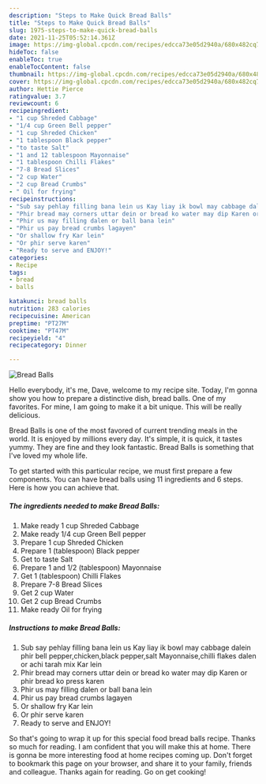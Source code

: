 ```yaml
---
description: "Steps to Make Quick Bread Balls"
title: "Steps to Make Quick Bread Balls"
slug: 1975-steps-to-make-quick-bread-balls
date: 2021-11-25T05:52:14.361Z
image: https://img-global.cpcdn.com/recipes/edcca73e05d2940a/680x482cq70/bread-balls-recipe-main-photo.jpg
hideToc: false
enableToc: true
enableTocContent: false
thumbnail: https://img-global.cpcdn.com/recipes/edcca73e05d2940a/680x482cq70/bread-balls-recipe-main-photo.jpg
cover: https://img-global.cpcdn.com/recipes/edcca73e05d2940a/680x482cq70/bread-balls-recipe-main-photo.jpg
author: Hettie Pierce
ratingvalue: 3.7
reviewcount: 6
recipeingredient:
- "1 cup Shreded Cabbage"
- "1/4 cup Green Bell pepper"
- "1 cup Shreded Chicken"
- "1 tablespoon Black pepper"
- "to taste Salt"
- "1 and 12 tablespoon Mayonnaise"
- "1 tablespoon Chilli Flakes"
- "7-8 Bread Slices"
- "2 cup Water"
- "2 cup Bread Crumbs"
- " Oil for frying"
recipeinstructions:
- "Sub say pehlay filling bana lein us Kay liay ik bowl may cabbage dalein phir bell pepper,chicken,black pepper,salt Mayonnaise,chilli flakes dalen or achi tarah mix Kar lein"
- "Phir bread may corners uttar dein or bread ko water may dip Karen or phir bread ko press karen"
- "Phir us may filling dalen or ball bana lein"
- "Phir us pay bread crumbs lagayen"
- "Or shallow fry Kar lein"
- "Or phir serve karen"
- "Ready to serve and ENJOY!"
categories:
- Recipe
tags:
- bread
- balls

katakunci: bread balls 
nutrition: 283 calories
recipecuisine: American
preptime: "PT27M"
cooktime: "PT47M"
recipeyield: "4"
recipecategory: Dinner

---
```



![Bread Balls](https://img-global.cpcdn.com/recipes/edcca73e05d2940a/680x482cq70/bread-balls-recipe-main-photo.jpg)

Hello everybody, it's me, Dave, welcome to my recipe site. Today, I'm gonna show you how to prepare a distinctive dish, bread balls. One of my favorites. For mine, I am going to make it a bit unique. This will be really delicious.

Bread Balls is one of the most favored of current trending meals in the world. It is enjoyed by millions every day. It's simple, it is quick, it tastes yummy. They are fine and they look fantastic. Bread Balls is something that I've loved my whole life.




To get started with this particular recipe, we must first prepare a few components. You can have bread balls using 11 ingredients and 6 steps. Here is how you can achieve that.

<!--inarticleads1-->

##### The ingredients needed to make Bread Balls:

1. Make ready 1 cup Shreded Cabbage
1. Make ready 1/4 cup Green Bell pepper
1. Prepare 1 cup Shreded Chicken
1. Prepare 1 (tablespoon) Black pepper
1. Get to taste Salt
1. Prepare 1 and 1/2 (tablespoon) Mayonnaise
1. Get 1 (tablespoon) Chilli Flakes
1. Prepare 7-8 Bread Slices
1. Get 2 cup Water
1. Get 2 cup Bread Crumbs
1. Make ready  Oil for frying




<!--inarticleads2-->

##### Instructions to make Bread Balls:

1. Sub say pehlay filling bana lein us Kay liay ik bowl may cabbage dalein phir bell pepper,chicken,black pepper,salt Mayonnaise,chilli flakes dalen or achi tarah mix Kar lein
1. Phir bread may corners uttar dein or bread ko water may dip Karen or phir bread ko press karen
1. Phir us may filling dalen or ball bana lein
1. Phir us pay bread crumbs lagayen
1. Or shallow fry Kar lein
1. Or phir serve karen
1. Ready to serve and ENJOY!



So that's going to wrap it up for this special food bread balls recipe. Thanks so much for reading. I am confident that you will make this at home. There is gonna be more interesting food at home recipes coming up. Don't forget to bookmark this page on your browser, and share it to your family, friends and colleague. Thanks again for reading. Go on get cooking!
